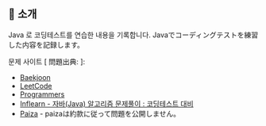 ## 📑 소개
Java 로 코딩테스트를 연습한 내용을 기록합니다.
Javaでコーディングテストを練習した内容を記録します。

문제 사이트 [ 問題出典: ]:
- <a href = "https://www.acmicpc.net/">Baekjoon</a>
- <a href = "https://leetcode.com/">LeetCode</a>
- <a href = "https://school.programmers.co.kr/learn/challenges?order=recent"/>Programmers</a>
- <a href = "https://www.inflearn.com/course/%EC%9E%90%EB%B0%94-%EC%95%8C%EA%B3%A0%EB%A6%AC%EC%A6%98-%EB%AC%B8%EC%A0%9C%ED%92%80%EC%9D%B4-%EC%BD%94%ED%85%8C%EB%8C%80%EB%B9%84">Inflearn - 자바(Java) 알고리즘 문제풀이 : 코딩테스트 대비</a>
- <a href = "https://paiza.jp/challenges">Paiza</a> - paizaは約款に従って問題を公開しません。
